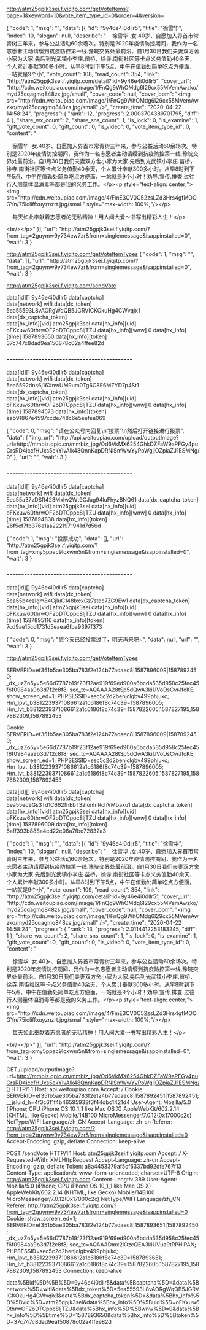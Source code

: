 http://atm25gpjk3sei.f.yiqitp.com/getVoteItems?page=1&keyword=10&vote_item_type_id=0&order=4&version=

{
	"code": 1,
	"msg": "",
	"data": [{
		"id": "9y46e4i0dllr5",
		"title": "徐雪华",
		"index": 10,
		"slogan": null,
		"describe": "&nbsp; &nbsp; 徐雪华 .女.40岁、自愿加入界首市常青树三年来，参与公益活动60余场次。特别是2020年疫情防控期间，我作为一名志愿者主动请缨到抗疫防控第一线.豫皖交界处最前沿。自1月30日我们夫妻双方舍小家为大家.先后到光武镇小李庄.苗桥，徐寺.南街社区等卡点义务值勤40余天，个人累计奉献300多小时。从早8时到下午5点，中午在值勤处简单吃点方便面，一站就是9个小",
		"vote_count": 108,
		"read_count": 354,
		"link": "http:\/\/atm25gpjk3sei.f.yiqitp.com\/detail?iid=9y46e4i0dllr5",
		"cover_url": "http:\/\/cdn.weitoupiao.com\/image\/1\/FnQg9WhOMdg6l29cx55MVemAwzko\/myd25cqagmq848zs.jpg\/small",
		"cover_code": null,
		"cover_bom": "<img src=\"http:\/\/cdn.weitoupiao.com\/image\/1\/FnQg9WhOMdg6l29cx55MVemAwzko\/myd25cqagmq848zs.jpg\/small\" \/>",
		"create_time": "2020-04-22 14:58:24",
		"progress": {
			"rank": 12,
			"progress": 2.0003704389701795,
			"diff": 4
		},
		"share_wx_count": 2,
		"share_sns_count": 1,
		"is_lock": 0,
		"is_examine": 1,
		"gift_vote_count": 0,
		"gift_count": 0,
		"is_video": 0,
		"vote_item_type_id": 0,
		"content": "<p>&nbsp; &nbsp; 徐雪华 .女.40岁、自愿加入界首市常青树三年来，参与公益活动60余场次。特别是2020年疫情防控期间，我作为一名志愿者主动请缨到抗疫防控第一线.豫皖交界处最前沿。自1月30日我们夫妻双方舍小家为大家.先后到光武镇小李庄.苗桥，徐寺.南街社区等卡点义务值勤40余天，个人累计奉献300多小时。从早8时到下午5点，中午在值勤处简单吃点方便面，一站就是9个小时！劝导.宣传.排查.过往行人测量体温消毒等都是我的义务工作。<\/p><p style=\"text-align: center;\"><img src=\"http:\/\/cdn.weitoupiao.com\/image\/4\/FmE3CV0C52zsLZd3Hrs4gfMOOGYn\/75ioliffxuyznzrt.jpg\/small\" style=\"max-width: 100%;\"\/><\/p><p>&nbsp; &nbsp; 每天如此奉献着志愿者的无私精神！用人间大爱～书写出精彩人生！<\/p><p><br\/><\/p>"
	}],
	"url": "http:\/\/atm25gpjk3sei.f.yiqitp.com\/?from_tag=2guymw9y734ew7zr&from=singlemessage&isappinstalled=0",
	"wait": 3
}


http://atm25gpjk3sei.f.yiqitp.com/getVoteItemTypes
{
	"code": 1,
	"msg": "",
	"data": [],
	"url": "http:\/\/atm25gpjk3sei.f.yiqitp.com\/?from_tag=2guymw9y734ew7zr&from=singlemessage&isappinstalled=0",
	"wait": 3
}



http://atm25gpjk3sei.f.yiqitp.com/sendVote

data[id][]	9y46e4i0dllr5
data[captcha]	
data[network]	wifi
data[dx_token]	5ea55593L8vAORgWqQB5JGRVICKOkuHg4CWvqix1
data[dx_captcha_token]	
data[hx_info][vid]	atm25gpjk3sei
data[hx_info][uid]	oFKxuw60thrwOF2oDTCppc8ljTZU
data[hx_info][wnw]	0
data[hx_info][time]	1587893650
data[hx_info][token]	37c747c8dad9ea150878c02a4ffee82d


### -------------------------------------------
data[id][]	9y46e4i0dllr5
data[captcha]	
data[network]	wifi
data[dx_token]	5ea5592dns6j16XnwUM9um0Tg6C8E6MZYD7p4St1
data[dx_captcha_token]	
data[hx_info][vid]	atm25gpjk3sei
data[hx_info][uid]	oFKxuw60thrwOF2oDTCppc8ljTZU
data[hx_info][wnw]	0
data[hx_info][time]	1587894573
data[hx_info][token]	eab91867e4597ccde748c6e5eefea069

{
	"code": 0,
	"msg": "请在公众号内回复\n“投票”\n然后打开链接进行投票",
	"data": {
		"img_url": "http:\/\/api.weitoupiao.com\/upload\/outputImage?url=http:\/\/mmbiz.qpic.cn\/mmbiz_jpg\/Od6VkMX6254GhkDZFaW9aPFGy4puCrsRD4iccfHUxs5ekYlvAlk48QnnKapDRNlSmWwYyPoWgljOZpiaZJ1ESMNg\/0"
	},
	"url": "",
	"wait": 3
}
### -------------------------------------------

data[id][]	9y46e4i0dllr5
data[captcha]	
data[network]	wifi
data[dx_token]	5ea55a37zDSR423MxIw2Wt9CJag94luFhyzBNQ61
data[dx_captcha_token]	
data[hx_info][vid]	atm25gpjk3sei
data[hx_info][uid]	oFKxuw60thrwOF2oDTCppc8ljTZU
data[hx_info][wnw]	0
data[hx_info][time]	1587894838
data[hx_info][token]	26f5ef7fb376e1aa2221971941d7d56d

{
	"code": 1,
	"msg": "投票成功",
	"data": [],
	"url": "http:\/\/atm25gpjk3sei.f.yiqitp.com\/?from_tag=xmy5ppac9loxwm5n&from=singlemessage&isappinstalled=0",
	"wait": 3
}
### -------------------------------------------

data[id][]	9y46e4i0dllr5
data[captcha]	
data[network]	wifi
data[dx_token]	5ea55b4czIgm84CjIuC148IxcxGz7stdc7ZG9Ew1
data[dx_captcha_token]	
data[hx_info][vid]	atm25gpjk3sei
data[hx_info][uid]	oFKxuw60thrwOF2oDTCppc8ljTZU
data[hx_info][wnw]	0
data[hx_info][time]	1587895116
data[hx_info][token]	7cd9ae15cd1731d5eaea6fba9397f373

{
	"code": 0,
	"msg": "您今天已经投票过了，明天再来吧~",
	"data": null,
	"url": "",
	"wait": 3
}


http://atm25gpjk3sei.f.yiqitp.com/getVoteItemTypes

SERVERID=ef351b5ae305ba783f2e124b77adaec8|1587896009|1587892450; _dx_uzZo5y=5e66d7787b19f23f12ae919f69ed900a6bcda535d958c25fec45f6f0984aa9b3d7f2c8f8; sec_tc=AQAAAA28tSp5dQwA3kiUVoDsCvrJfcKE; show_screen_ed=1; PHPSESSID=sec5c2d2benjclgbv499phjukc; Hm_lpvt_b3812239371086612a1c6186f8c74c39=1587896005; Hm_lvt_b3812239371086612a1c6186f8c74c39=1587822605,1587827195,1587882309,1587892453

Cookie	SERVERID=ef351b5ae305ba783f2e124b77adaec8|1587896009|1587892450; _dx_uzZo5y=5e66d7787b19f23f12ae919f69ed900a6bcda535d958c25fec45f6f0984aa9b3d7f2c8f8; sec_tc=AQAAAA28tSp5dQwA3kiUVoDsCvrJfcKE; show_screen_ed=1; PHPSESSID=sec5c2d2benjclgbv499phjukc; Hm_lpvt_b3812239371086612a1c6186f8c74c39=1587896005; Hm_lvt_b3812239371086612a1c6186f8c74c39=1587822605,1587827195,1587882309,1587892453


data[id][]	9y46e4i0dllr5
data[captcha]	
data[network]	wifi
data[dx_token]	5ea55ec9Gs3Td1C662fhEbT32lonInRchVMbaxu1
data[dx_captcha_token]	
data[hx_info][vid]	atm25gpjk3sei
data[hx_info][uid]	oFKxuw60thrwOF2oDTCppc8ljTZU
data[hx_info][wnw]	0
data[hx_info][time]	1587896009
data[hx_info][token]	6aff393b888a4ed22e06a7fbe72832a3

{
	"code": 1,
	"msg": "",
	"data": [{
		"id": "9y46e4i0dllr5",
		"title": "徐雪华",
		"index": 10,
		"slogan": null,
		"describe": "&nbsp; &nbsp; 徐雪华 .女.40岁、自愿加入界首市常青树三年来，参与公益活动60余场次。特别是2020年疫情防控期间，我作为一名志愿者主动请缨到抗疫防控第一线.豫皖交界处最前沿。自1月30日我们夫妻双方舍小家为大家.先后到光武镇小李庄.苗桥，徐寺.南街社区等卡点义务值勤40余天，个人累计奉献300多小时。从早8时到下午5点，中午在值勤处简单吃点方便面，一站就是9个小",
		"vote_count": 109,
		"read_count": 354,
		"link": "http:\/\/atm25gpjk3sei.f.yiqitp.com\/detail?iid=9y46e4i0dllr5",
		"cover_url": "http:\/\/cdn.weitoupiao.com\/image\/1\/FnQg9WhOMdg6l29cx55MVemAwzko\/myd25cqagmq848zs.jpg\/small",
		"cover_code": null,
		"cover_bom": "<img src=\"http:\/\/cdn.weitoupiao.com\/image\/1\/FnQg9WhOMdg6l29cx55MVemAwzko\/myd25cqagmq848zs.jpg\/small\" \/>",
		"create_time": "2020-04-22 14:58:24",
		"progress": {
			"rank": 13,
			"progress": 2.0114412253183245,
			"diff": 1
		},
		"share_wx_count": 2,
		"share_sns_count": 1,
		"is_lock": 0,
		"is_examine": 1,
		"gift_vote_count": 0,
		"gift_count": 0,
		"is_video": 0,
		"vote_item_type_id": 0,
		"content": "<p>&nbsp; &nbsp; 徐雪华 .女.40岁、自愿加入界首市常青树三年来，参与公益活动60余场次。特别是2020年疫情防控期间，我作为一名志愿者主动请缨到抗疫防控第一线.豫皖交界处最前沿。自1月30日我们夫妻双方舍小家为大家.先后到光武镇小李庄.苗桥，徐寺.南街社区等卡点义务值勤40余天，个人累计奉献300多小时。从早8时到下午5点，中午在值勤处简单吃点方便面，一站就是9个小时！劝导.宣传.排查.过往行人测量体温消毒等都是我的义务工作。<\/p><p style=\"text-align: center;\"><img src=\"http:\/\/cdn.weitoupiao.com\/image\/4\/FmE3CV0C52zsLZd3Hrs4gfMOOGYn\/75ioliffxuyznzrt.jpg\/small\" style=\"max-width: 100%;\"\/><\/p><p>&nbsp; &nbsp; 每天如此奉献着志愿者的无私精神！用人间大爱～书写出精彩人生！<\/p><p><br\/><\/p>"
	}],
	"url": "http:\/\/atm25gpjk3sei.f.yiqitp.com\/?from_tag=xmy5ppac9loxwm5n&from=singlemessage&isappinstalled=0",
	"wait": 3
}


GET /upload/outputImage?url=http://mmbiz.qpic.cn/mmbiz_jpg/Od6VkMX6254GhkDZFaW9aPFGy4puCrsRD4iccfHUxs5ekYlvAlk48QnnKapDRNlSmWwYyPoWgljOZpiaZJ1ESMNg/0 HTTP/1.1
Host: api.weitoupiao.com
Accept: */*
Cookie: SERVERID=ef351b5ae305ba783f2e124b77adaec8|1587892451|1587892451; __jsluid_h=4f3c6f1f4b46595938f3f44dbc1421d4
User-Agent: Mozilla/5.0 (iPhone; CPU iPhone OS 10_1_1 like Mac OS X) AppleWebKit/602.2.14 (KHTML, like Gecko) Mobile/14B100 MicroMessenger/7.0.12(0x17000c2c) NetType/WIFI Language/zh_CN
Accept-Language: zh-cn
Referer: http://atm25gpjk3sei.f.yiqitp.com/?from_tag=2guymw9y734ew7zr&from=singlemessage&isappinstalled=0
Accept-Encoding: gzip, deflate
Connection: keep-alive


POST /sendVote HTTP/1.1
Host: atm25gpjk3sei.f.yiqitp.com
Accept: */*
X-Requested-With: XMLHttpRequest
Accept-Language: zh-cn
Accept-Encoding: gzip, deflate
Token: a8a4453379af5cf6337bd92dfe767f13
Content-Type: application/x-www-form-urlencoded; charset=UTF-8
Origin: http://atm25gpjk3sei.f.yiqitp.com
Content-Length: 389
User-Agent: Mozilla/5.0 (iPhone; CPU iPhone OS 10_1_1 like Mac OS X) AppleWebKit/602.2.14 (KHTML, like Gecko) Mobile/14B100 MicroMessenger/7.0.12(0x17000c2c) NetType/WIFI Language/zh_CN
Referer: http://atm25gpjk3sei.f.yiqitp.com/?from_tag=2guymw9y734ew7zr&from=singlemessage&isappinstalled=0
Cookie: show_screen_ed=1; SERVERID=ef351b5ae305ba783f2e124b77adaec8|1587893651|1587892450; _dx_uzZo5y=5e66d7787b19f23f12ae919f69ed900a6bcda535d958c25fec45f6f0984aa9b3d7f2c8f8; sec_tc=AQAAADmx2lOzcQEA3kiUVua9tRPHlPAN; PHPSESSID=sec5c2d2benjclgbv499phjukc; Hm_lpvt_b3812239371086612a1c6186f8c74c39=1587893651; Hm_lvt_b3812239371086612a1c6186f8c74c39=1587822605,1587827195,1587882309,1587892453
Connection: keep-alive

data%5Bid%5D%5B%5D=9y46e4i0dllr5&data%5Bcaptcha%5D=&data%5Bnetwork%5D=wifi&data%5Bdx_token%5D=5ea55593L8vAORgWqQB5JGRVICKOkuHg4CWvqix1&data%5Bdx_captcha_token%5D=&data%5Bhx_info%5D%5Bvid%5D=atm25gpjk3sei&data%5Bhx_info%5D%5Buid%5D=oFKxuw60thrwOF2oDTCppc8ljTZU&data%5Bhx_info%5D%5Bwnw%5D=0&data%5Bhx_info%5D%5Btime%5D=1587893650&data%5Bhx_info%5D%5Btoken%5D=37c747c8dad9ea150878c02a4ffee82d
